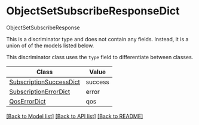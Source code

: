 # ObjectSetSubscribeResponseDict

ObjectSetSubscribeResponse

This is a discriminator type and does not contain any fields. Instead, it is a union
of of the models listed below.

This discriminator class uses the `type` field to differentiate between classes.

| Class | Value
| ------------ | -------------
[SubscriptionSuccessDict](SubscriptionSuccessDict.md) | success
[SubscriptionErrorDict](SubscriptionErrorDict.md) | error
[QosErrorDict](QosErrorDict.md) | qos


[[Back to Model list]](../../README.md#models-v2-link) [[Back to API list]](../../README.md#documentation-for-api-endpoints) [[Back to README]](../../README.md)
